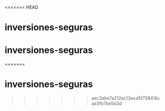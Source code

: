<<<<<<< HEAD
# inversiones-seguras
# inversiones-seguras
=======
# inversiones-seguras
>>>>>>> aec3abe7a212ec13ecd5f728418caa3fb7be5b3d

